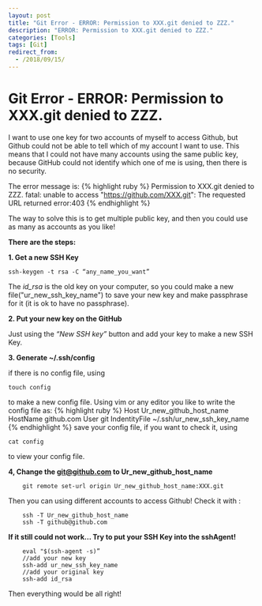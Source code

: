 ```yaml
---
layout: post
title: "Git Error - ERROR: Permission to XXX.git denied to ZZZ."
description: "ERROR: Permission to XXX.git denied to ZZZ."
categories: [Tools]
tags: [Git]
redirect_from:
  - /2018/09/15/
---
```


# Git Error - ERROR: Permission to XXX.git denied to ZZZ.

I want to use one key for two accounts of myself to access Github, but Github could not be able to tell which of my account I want to use.  This means that I could not have many accounts using the same public key, because GitHub could not identify which one of me is using, then there is no security.  

The error message is:
{% highlight ruby %}
Permission to XXX.git denied to ZZZ.
fatal: unable to access "https://github.com/XXX.git": The requested URL returned error:403
{% endhighlight %}

The way to solve this is to get multiple public key, and then you could use as many as accounts as you like!

**There are the steps:**

**1. Get a new SSH Key**

    ssh-keygen -t rsa -C “any_name_you_want”


The *id_rsa* is the old key on your computer, so you could make a new file("ur_new_ssh_key_name") to save your new key and make passphrase for it (it is ok to have no passphrase).

**2. Put your new key on the GitHub**

Just using the *“New SSH key”* button and add your key to make a new SSH Key.

**3. Generate ~/.ssh/config**

if there is no config file, using
```
touch config
``` 
to make a new config file.
Using vim or any editor you like to write the config file as:
{% highlight ruby %}
Host  Ur_new_github_host_name
HostName github.com
User git
IndentityFile ~/.ssh/ur_new_ssh_key_name
{% endhighlight %}
save your config file, if you want to check it, using
```
cat config
```
to view your config file.

**4, Change the git@github.com to Ur_new_github_host_name**
```
    git remote set-url origin Ur_new_github_host_name:XXX.git
```
Then you can using different accounts to access Github!
Check it with :
``` 
    ssh -T Ur_new_github_host_name  
    ssh -T github@github.com
```
**If it still could not work... Try to put your SSH Key into the sshAgent!**
```
    eval "$(ssh-agent -s)”
    //add your new key
    ssh-add ur_new_ssh_key_name
    //add your original key
    ssh-add id_rsa
```
Then everything would be all right! 








